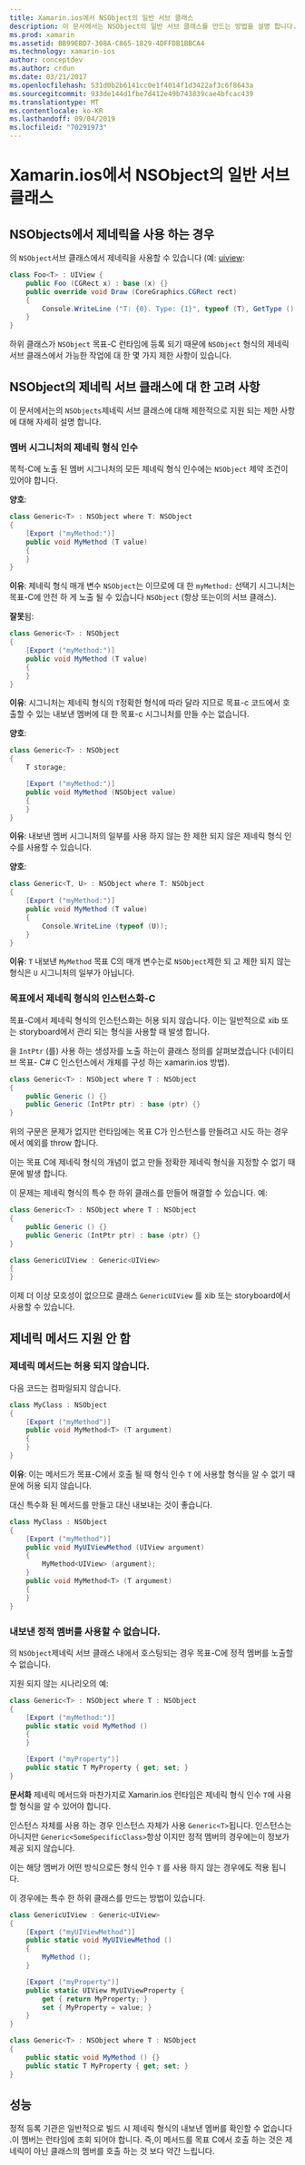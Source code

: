 ```yaml
---
title: Xamarin.ios에서 NSObject의 일반 서브 클래스
description: 이 문서에서는 NSObject의 일반 서브 클래스를 만드는 방법을 설명 합니다. 이를 통해 수행할 수 있는 작업과 수행할 수 없는 작업을 검사 하 고, 정적 등록자에 대해 설명 하 고, 성능을 확인 합니다.
ms.prod: xamarin
ms.assetid: BB99EBD7-308A-C865-1829-4DFFDB1BBCA4
ms.technology: xamarin-ios
author: conceptdev
ms.author: crdun
ms.date: 03/21/2017
ms.openlocfilehash: 531d0b2b6141cc0e1f4014f1d3422af3c6f8643a
ms.sourcegitcommit: 933de144d1fbe7d412e49b743839cae4bfcac439
ms.translationtype: MT
ms.contentlocale: ko-KR
ms.lasthandoff: 09/04/2019
ms.locfileid: "70291973"
---
```

# <a name="generic-subclasses-of-nsobject-in-xamarinios"></a>Xamarin.ios에서 NSObject의 일반 서브 클래스

## <a name="using-generics-with-nsobjects"></a>NSObjects에서 제네릭을 사용 하는 경우

의 `NSObject`서브 클래스에서 제네릭을 사용할 수 있습니다 (예: [uiview](xref:UIKit.UIView):

```csharp
class Foo<T> : UIView {
    public Foo (CGRect x) : base (x) {}
    public override void Draw (CoreGraphics.CGRect rect)
    {
        Console.WriteLine ("T: {0}. Type: {1}", typeof (T), GetType ().Name);
    }
}
```

하위 클래스가 `NSObject` 목표-C 런타임에 등록 되기 때문에 `NSObject` 형식의 제네릭 서브 클래스에서 가능한 작업에 대 한 몇 가지 제한 사항이 있습니다.

## <a name="considerations-for-generic-subclasses-of-nsobject"></a>NSObject의 제네릭 서브 클래스에 대 한 고려 사항

이 문서에서는의 `NSObjects`제네릭 서브 클래스에 대해 제한적으로 지원 되는 제한 사항에 대해 자세히 설명 합니다.

### <a name="generic-type-arguments-in-member-signatures"></a>멤버 시그니처의 제네릭 형식 인수

목적-C에 노출 된 멤버 시그니처의 모든 제네릭 형식 인수에는 `NSObject` 제약 조건이 있어야 합니다.

**양호**:

```csharp
class Generic<T> : NSObject where T: NSObject
{
    [Export ("myMethod:")]
    public void MyMethod (T value)
    {
    }
}
```

**이유**: 제네릭 형식 매개 변수 `NSObject`는 이므로에 대 한 `myMethod:` 선택기 시그니처는 목표-C에 안전 하 게 노출 될 수 있습니다 `NSObject` (항상 또는이의 서브 클래스).

**잘못**됨:

```csharp
class Generic<T> : NSObject
{
    [Export ("myMethod:")]
    public void MyMethod (T value)
    {
    }
}
```

**이유**: 시그니처는 제네릭 형식의 `T`정확한 형식에 따라 달라 지므로 목표-c 코드에서 호출할 수 있는 내보낸 멤버에 대 한 목표-c 시그니처를 만들 수는 없습니다.

**양호**:

```csharp
class Generic<T> : NSObject
{
    T storage;

    [Export ("myMethod:")]
    public void MyMethod (NSObject value)
    {
    }
}
```

**이유**: 내보낸 멤버 시그니처의 일부를 사용 하지 않는 한 제한 되지 않은 제네릭 형식 인수를 사용할 수 있습니다.

**양호**:

```csharp
class Generic<T, U> : NSObject where T: NSObject
{
    [Export ("myMethod:")]
    public void MyMethod (T value)
    {
        Console.WriteLine (typeof (U));
    }
}
```

**이유**: `T` 내보낸 `MyMethod` 목표 C의 매개 변수는로 `NSObject`제한 되 고 제한 되지 않는 형식은 `U` 시그니처의 일부가 아닙니다.

### <a name="instantiations-of-generic-types-from-objective-c"></a>목표에서 제네릭 형식의 인스턴스화-C

목표-C에서 제네릭 형식의 인스턴스화는 허용 되지 않습니다. 이는 일반적으로 xib 또는 storyboard에서 관리 되는 형식을 사용할 때 발생 합니다.

을 `IntPtr` (를) 사용 하는 생성자를 노출 하는이 클래스 정의를 살펴보겠습니다 (네이티브 목표- C# C 인스턴스에서 개체를 구성 하는 xamarin.ios 방법).

```csharp
class Generic<T> : NSObject where T : NSObject
{
    public Generic () {}
    public Generic (IntPtr ptr) : base (ptr) {}
}
```

위의 구문은 문제가 없지만 런타임에는 목표 C가 인스턴스를 만들려고 시도 하는 경우에서 예외를 throw 합니다.

이는 목표 C에 제네릭 형식의 개념이 없고 만들 정확한 제네릭 형식을 지정할 수 없기 때문에 발생 합니다.

이 문제는 제네릭 형식의 특수 한 하위 클래스를 만들어 해결할 수 있습니다. 예:

```csharp
class Generic<T> : NSObject where T : NSObject
{
    public Generic () {}
    public Generic (IntPtr ptr) : base (ptr) {}
}

class GenericUIView : Generic<UIView>
{
}
```

이제 더 이상 모호성이 없으므로 클래스 `GenericUIView` 를 xib 또는 storyboard에서 사용할 수 있습니다.

## <a name="no-support-for-generic-methods"></a>제네릭 메서드 지원 안 함

### <a name="generic-methods-are-not-allowed"></a>제네릭 메서드는 허용 되지 않습니다.

다음 코드는 컴파일되지 않습니다.

```csharp
class MyClass : NSObject
{
    [Export ("myMethod")]
    public void MyMethod<T> (T argument)
    {
    }
}
```

**이유**: 이는 메서드가 목표-C에서 호출 될 때 형식 인수 `T` 에 사용할 형식을 알 수 없기 때문에 허용 되지 않습니다.

대신 특수화 된 메서드를 만들고 대신 내보내는 것이 좋습니다.

```csharp
class MyClass : NSObject
{
    [Export ("myMethod")]
    public void MyUIViewMethod (UIView argument)
    {
        MyMethod<UIView> (argument);
    }
    public void MyMethod<T> (T argument)
    {
    }
}
```

### <a name="no-exported-static-members-allowed"></a>내보낸 정적 멤버를 사용할 수 없습니다.

의 `NSObject`제네릭 서브 클래스 내에서 호스팅되는 경우 목표-C에 정적 멤버를 노출할 수 없습니다.

지원 되지 않는 시나리오의 예:

```csharp
class Generic<T> : NSObject where T : NSObject
{
    [Export ("myMethod:")]
    public static void MyMethod ()
    {
    }

    [Export ("myProperty")]
    public static T MyProperty { get; set; }
}
```

**문서화** 제네릭 메서드와 마찬가지로 Xamarin.ios 런타임은 제네릭 형식 인수 `T`에 사용할 형식을 알 수 있어야 합니다.

인스턴스 자체를 사용 하는 경우 인스턴스 자체가 사용 `Generic<T>`됩니다. 인스턴스는 아니지만 `Generic<SomeSpecificClass>`항상 이지만 정적 멤버의 경우에는이 정보가 제공 되지 않습니다.

이는 해당 멤버가 어떤 방식으로든 형식 인수 `T` 를 사용 하지 않는 경우에도 적용 됩니다.

이 경우에는 특수 한 하위 클래스를 만드는 방법이 있습니다.

```csharp
class GenericUIView : Generic<UIView>
{
    [Export ("myUIViewMethod")]
    public static void MyUIViewMethod ()
    {
        MyMethod ();
    }

    [Export ("myProperty")]
    public static UIView MyUIViewProperty {
        get { return MyProperty; }
        set { MyProperty = value; }
    }
}

class Generic<T> : NSObject where T : NSObject
{
    public static void MyMethod () {}
    public static T MyProperty { get; set; }
}
```

## <a name="performance"></a>성능

정적 등록 기관은 일반적으로 빌드 시 제네릭 형식의 내보낸 멤버를 확인할 수 없습니다 .이 멤버는 런타임에 조회 되어야 합니다. 즉,이 메서드를 목표 C에서 호출 하는 것은 제네릭이 아닌 클래스의 멤버를 호출 하는 것 보다 약간 느립니다.

